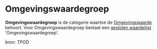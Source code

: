 # Omgevingswaardegroep

**Omgevingswaardegroep** is de categorie waartoe de [Omgevingswaarde](#begrip-omgevingswaarde) behoort. 
Voor Omgevingswaardegroep bestaat een [gesloten waardelijst](#begrip-gesloten-waardelijst) 'Omgevingswaardegroep'. 

*bron: TPOD*
